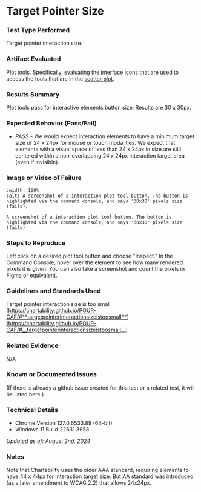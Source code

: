 # Target Pointer Size

### Test Type Performed

Target pointer interaction size.

### Artifact Evaluated

[Plot tools](https://docs.bokeh.org/en/latest/docs/user_guide/interaction/tools.html#ug-interaction-tools). Specifically, evaluating the interface icons that are used to access the tools that are in the [scatter plot](https://quansight-labs.github.io/bokeh-a11y-audit/#_ts1723552414769).

### Results Summary

Plot tools pass for interactive elements button size. Results are 30 x 30px.

### Expected Behavior (Pass/Fail)

- _PASS_ - We would expect interaction elements to have a minimum target size of 24 x 24px for mouse or touch modalities. We expect that elements with a visual space of less than 24 x 24px in size are still centered within a non-overlapping 24 x 24px interaction target area (even if invisible).

### Image or Video of Failure

```{figure} ./assets/plot-tools_target-pointer-size.png
:width: 100%
:alt: A screenshot of a interaction plot tool button. The button is highlighted via the command console, and says '30x30' pixels size (fails).

A screenshot of a interaction plot tool button. The button is highlighted via the command console, and says '30x30' pixels size (fails)
```

### Steps to Reproduce

Left click on a desired plot tool button and choose "Inspect." In the Command Console, hover over the element to see how many rendered pixels it is given. You can also take a screenshot and count the pixels in Figma or equivalent.

### Guidelines and Standards Used

Target pointer interaction size is too small [https://chartability.github.io/POUR-CAF/#**targetpointerinteractionsizeistoosmall**](https://chartability.github.io/POUR-CAF/#__targetpointerinteractionsizeistoosmall__)

### Related Evidence

N/A

### Known or Documented Issues

(If there is already a github issue created for this test or a related test, it will be listed here.)

### Technical Details

- Chrome Version 127.0.6533.89 (64-bit)
- Windows 11 Build 22631.3958

_Updated as of: August 2nd, 2024_

### Notes

Note that Chartability uses the older AAA standard, requiring elements to have 44 x 44px for interaction target size. But AA standard was introduced (as a later amendment to WCAG 2.2) that allows 24x24px.

<!--
A seasoned SR (screen reader) user could have the knowledge to navigate and explore webpages and graphs with more nuance, whether through manual mode switching, certain key shortcuts, etc. These tests are done by a sighted user with the SR’s default options and performed as if a new or beginner user is interacting with these elements. We would expect that all users could be able to navigate smoothly, regardless of experience levels. -->
